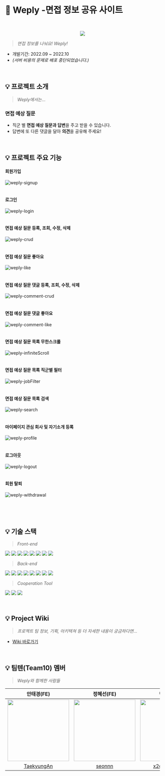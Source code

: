 # 📝 Weply -면접 정보 공유 사이트
<br/>

<p align="center"><img src="https://user-images.githubusercontent.com/102157884/193828178-ba70057d-5fcf-48ae-820e-16d1f42f8452.svg"></p>

> *면접 정보를 나눠요! Weply!*
- 개발기간: 2022.09 ~ 2022.10
- *(서버 비용의 문제로 배포 중단되었습니다.)*

<br/>

## 💡 프로젝트 소개
> *Weply에서는...*

### 면접 예상 질문
- 직군 별 **면접 예상 질문과 답변**을 주고 받을 수 있습니다.
- 답변에 또 다른 댓글을 달아 **의견**을 공유해 주세요!


<br/>

## 💡 프로젝트 주요 기능
#### 회원가입
![weply-signup](https://user-images.githubusercontent.com/102157884/194744948-6220f76d-c4a6-4d9c-947a-0d33b461bdaa.gif)
<br/>
<br/>

#### 로그인
![weply-login](https://user-images.githubusercontent.com/90498108/216810121-6b2fe8c1-1ff8-4801-8bce-ce3c29260cbc.gif)
<br/>
<br/>

#### 면접 예상 질문 등록, 조회, 수정, 삭제
![weply-crud](https://user-images.githubusercontent.com/90498108/216810943-3dd459b0-eee2-4c7a-be9c-efe30b77fc3d.gif)
<br/>
<br/>

#### 면접 예상 질문 좋아요
![weply-like](https://user-images.githubusercontent.com/90498108/216811124-9be7c07d-5a39-47e8-884f-356187071c0b.gif)
<br/>
<br/>

#### 면접 예상 질문 댓글 등록, 조회, 수정, 삭제
![weply-comment-crud](https://user-images.githubusercontent.com/90498108/216811215-f28dd16d-59e2-4127-9b78-818fd2d543d1.gif)
<br/>
<br/>

#### 면접 예상 질문 댓글 좋아요
![weply-comment-like](https://user-images.githubusercontent.com/90498108/216811293-1f6bd1e5-615e-486a-8318-b4bcf1da5850.gif)
<br/>
<br/>

#### 면접 예상 질문 목록 무한스크롤
![weply-infiniteScroll](https://user-images.githubusercontent.com/90498108/216811474-b95310c4-4df4-4b5a-b46d-4dfddb187f4a.gif)
<br/>
<br/>

#### 면접 예상 질문 목록 직군별 필터 
![weply-jobFilter](https://user-images.githubusercontent.com/90498108/216811464-27db469c-9557-4bd7-8d01-5e66fa4fb37e.gif)
<br/>
<br/>

#### 면접 예상 질문 목록 검색
![weply-search](https://user-images.githubusercontent.com/90498108/216811490-1ec924f2-f1ce-41f2-a559-8ed69e9a4ae0.gif)
<br/>
<br/>

#### 마이페이지 관심 회사 및 자기소개 등록
![weply-profile](https://user-images.githubusercontent.com/90498108/216818500-3cbf94f8-b3dc-4e24-96b3-27f500e59141.gif)
<br/>
<br/>

#### 로그아웃
![weply-logout](https://user-images.githubusercontent.com/90498108/216818570-6bb10992-5346-456d-80b2-3a20fbc9f22e.gif)
<br/>
<br/>

#### 회원 탈퇴
![weply-withdrawal](https://github.com/codestates-seb/seb39_main_010/assets/90498108/8bfddca5-3f89-402f-afdf-b36d818eda03)

<br/>
<br/>

<br/>

## 💡 기술 스택

> *Front-end* 

<img src="https://img.shields.io/badge/React-61DAFB?style=flat&logo=react&logoColor=white"/> <img src="https://img.shields.io/badge/Typescript-3178C6?style=flat&logo=typescript&logoColor=white"/> <img src="https://img.shields.io/badge/Axios-5A29E4?style=flat&logo=axios&logoColor=white"/> <img src="https://img.shields.io/badge/Recoil-3578E5?style=flat&logoColor=white"/> <img src="https://img.shields.io/badge/styled%20components-DB7093?style=flat&logo=styledcomponents&logoColor=white"/> <img src="https://img.shields.io/badge/npm-CB3837?style=flat&logo=npm&logoColor=white"/> <img src="https://img.shields.io/badge/Pritter-F7B93E?style=flat&logo=prettier&logoColor=white"/> <img src="https://img.shields.io/badge/ESLint-4B32C3?style=flat&logo=eslint&logoColor=white"/>

> *Back-end* 

<img src="https://img.shields.io/badge/Java-4E7896?style=fla&logoColor=white"/> <img src="https://img.shields.io/badge/Spring%20Data%20JPA-6DB33F?style=fla&logoColor=white"/> <img src="https://img.shields.io/badge/Spring-6DB33F?style=flat&logo=spring&logoColor=white"/> <img src="https://img.shields.io/badge/Spring%20Boot-6DB33F?style=flat&logo=springboot&logoColor=white"/> <img src="https://img.shields.io/badge/Spring%20Security-6DB33F?style=flat&logo=springsecurity&logoColor=white"/> <img src="https://img.shields.io/badge/AWS-232F3E?style=flat&logo=amazonaws&logoColor=white"/> <img src="https://img.shields.io/badge/MySQL-4479A1?style=flat&logo=mysql&logoColor=white"/> <img src="https://img.shields.io/badge/git-F05032?style=flat&logo=git&logoColor=white"/>

> *Cooperation Tool*

<img src="https://img.shields.io/badge/Figma-F24E1E?style=flat&logo=figma&logoColor=white"/> <img src="https://img.shields.io/badge/github-181717?style=flat&logo=github&logoColor=white"/> <img src="https://img.shields.io/badge/Discord-5865F2?style=flat&logo=discord&logoColor=white"/>

<br/>

## 💡 Project Wiki

> *프로젝트 팀 정보, 기획, 아키텍쳐 등 더 자세한 내용이 궁금하다면...*
- [Wiki 바로가기](https://github.com/codestates-seb/seb39_main_010/wiki)

<br/>

## 💡 팀텐(Team10) 멤버
> *Weply와 함께한 사람들*

|안태경(FE)|정혜선(FE)|민지원(BE)|장민욱(BE)|김민주(Design)|
|:---:|:---:|:---:|:---:|:---:|
|<img src="https://user-images.githubusercontent.com/102157884/193764463-6f5a0afe-a0ef-47e1-a955-02d9fa191080.png" width="200">|<img src="https://user-images.githubusercontent.com/102157884/193764539-be726237-2227-4c29-9365-1ccd5cadee83.png" width="200">|<img src="https://user-images.githubusercontent.com/102157884/193764338-de5d7117-2430-4fac-b73f-22c1ce004ca4.png" width="200">|<img src="https://user-images.githubusercontent.com/102157884/193764664-cf6dfcb4-0a27-43f2-8614-293b1d9baeb9.png" width="200">|<img src="https://user-images.githubusercontent.com/102157884/193764463-6f5a0afe-a0ef-47e1-a955-02d9fa191080.png" width="200">
|[TaekyungAn](https://github.com/TaekyungAn)|[seonnn](https://github.com/seonnn)|[x2d7751347m](https://github.com/x2d7751347m)|[black2code](https://github.com/black2code)|[KimMinju](#)

<br/>
